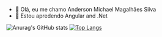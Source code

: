 - 👋 Olá, eu me chamo Anderson Michael Magalhães Silva
- 🌱 Estou apredendo Angular and .Net

![Anurag's GitHub stats](https://github-readme-stats.vercel.app/api?username=andersonwide&show_icons=true&theme=dracula) 
[![Top Langs](https://github-readme-stats.vercel.app/api/top-langs/?username=andersonwide&show_icons=true&theme=dracula)](https://github.com/andersonwide)





<!---
andersonwide/andersonwide is a ✨ special ✨ repository because its `README.md` (this file) appears on your GitHub profile.
You can click the Preview link to take a look at your changes.
--->
